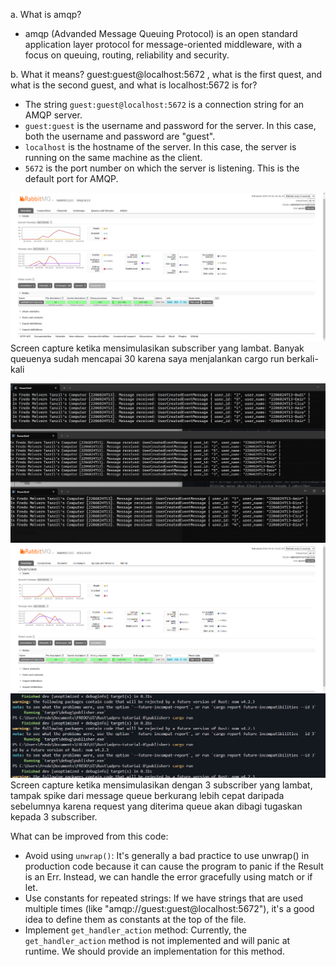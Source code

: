 a. What is amqp?
- amqp (Advanded Message Queuing Protocol) is an open standard application layer protocol for message-oriented middleware, with a focus on queuing, routing, reliability and security.

b. What it means? guest:guest@localhost:5672 , what is the first quest, and what is the second guest, and what is localhost:5672 is for? 
- The string `guest:guest@localhost:5672` is a connection string for an AMQP server.
- `guest:guest` is the username and password for the server. In this case, both the username and password are "guest".
- `localhost` is the hostname of the server. In this case, the server is running on the same machine as the client.
- `5672` is the port number on which the server is listening. This is the default port for AMQP.

![alt text](image.png)
Screen capture ketika mensimulasikan subscriber yang lambat. Banyak queuenya sudah mencapai 30 karena saya menjalankan cargo run berkali-kali

![alt text](image-2.png)
![alt text](image-1.png)
![alt text](image-3.png)
Screen capture ketika mensimulasikan dengan 3 subscriber yang lambat, tampak spike dari message queue berkurang lebih cepat daripada sebelumnya karena request yang diterima queue akan dibagi tugaskan kepada 3 subscriber.

What can be improved from this code:
- Avoid using `unwrap()`: It's generally a bad practice to use unwrap() in production code because it can cause the program to panic if the Result is an Err. Instead, we can handle the error gracefully using match or if let.
- Use constants for repeated strings: If we have strings that are used multiple times (like "amqp://guest:guest@localhost:5672"), it's a good idea to define them as constants at the top of the file.
- Implement `get_handler_action` method: Currently, the `get_handler_action` method is not implemented and will panic at runtime. We should provide an implementation for this method.